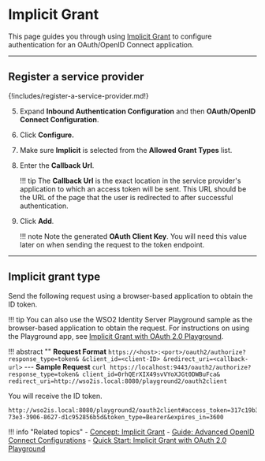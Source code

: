 # Implicit Grant

This page guides you through using [Implicit Grant]({{base_path}}/references/concepts/authorization/implicit-grant/) 
to configure authentication for an OAuth/OpenID Connect application. 

----

## Register a service provider

{!includes/register-a-service-provider.md!}

5. Expand **Inbound Authentication Configuration** and then **OAuth/OpenID Connect Configuration**. 

6. Click **Configure.**   

7. Make sure **Implicit** is selected from the **Allowed Grant Types** list.
        
8. Enter the **Callback Url**.

    !!! tip
        The **Callback Url** is the exact location in the service provider's application to which an access token will 
        be sent. This URL should be the URL of the page that the user is redirected to after successful authentication.
            
9.  Click **Add**. 

    !!! note
        Note the generated **OAuth Client Key**. You will need this value later on when sending the request to the token endpoint.

----

## Implicit grant type

Send the following request using a browser-based application to obtain the ID token. 

!!! tip
    You can also use the WSO2 Identity Server Playground sample as the browser-based application to obtain the request. For instructions on using the Playground app, see [Implicit Grant with OAuth 2.0 Playground]({{base_path}}/quick-starts/implicit-playground).

!!! abstract ""
    **Request Format**
    ```
    https://<host>:<port>/oauth2/authorize?
    response_type=token&
    &client_id=<client-ID>
    &redirect_uri=<callback-url>
    ```
    ---
     **Sample Request**
    ```curl
    https://localhost:9443/oauth2/authorize?
    response_type=token&
    client_id=0rhQErXIX49svVYoXJGt0DWBuFca&
    redirect_uri=http://wso2is.local:8080/playground2/oauth2client
    ```

You will receive the ID token. 

```
http://wso2is.local:8080/playground2/oauth2client#access_token=317c19b3-73e3-3906-8627-d1c952856b5d&token_type=Bearer&expires_in=3600
```

!!! info "Related topics"
    - [Concept: Implicit Grant]({{base_path}}/references/concepts/authorization/implicit-grant/)
    - [Guide: Advanced OpenID Connect Configurations]({{base_path}}/guides/login/oauth-app-config-advanced)
    - [Quick Start: Implicit Grant with OAuth 2.0 Playground]({{base_path}}/quick-starts/implicit-playground)
